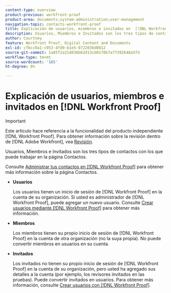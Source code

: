 ```yaml
---
content-type: overview
product-previous: workfront-proof
product-area: documents;system-administration;user-management
navigation-topic: contacts-workfront-proof
title: Explicación de usuarios, miembros e invitados en  [!DNL Workfront Proof]
description: Usuarios, Miembros e Invitados son los tres tipos de contactos con los que puede trabajar en la página Contactos.
author: Courtney
feature: Workfront Proof, Digital Content and Documents
exl-id: cfbcc0a1-c953-4fd9-b1e5-072203bd0812
source-git-commit: 1a85f2a214036b62d13cb01f0b7a77392648a5fd
workflow-type: tm+mt
source-wordcount: '165'
ht-degree: 0%

---
```


# Explicación de usuarios, miembros e invitados en [!DNL Workfront Proof]

>[!IMPORTANT]
>
>Este artículo hace referencia a la funcionalidad del producto independiente [!DNL Workfront Proof]. Para obtener información sobre la revisión dentro de [!DNL Adobe Workfront], vea [Revisión](../../../review-and-approve-work/proofing/proofing.md).

Usuarios, Miembros e Invitados son los tres tipos de contactos con los que puede trabajar en la página Contactos.

Consulte [Administrar tus contactos en [!DNL Workfront Proof]](../../../workfront-proof/wp-mnguserscontacts/contacts/manage-contacts.md) para obtener más información sobre la página Contactos.

* **Usuarios**

  Los usuarios tienen un inicio de sesión de [!DNL Workfront Proof] en la cuenta de su organización. Si usted es administrador de [!DNL Workfront Proof], puede agregar un nuevo usuario. Consulte [Crear usuarios mediante [!DNL Workfront Proof]](../../../workfront-proof/wp-mnguserscontacts/users/create-users.md) para obtener más información.

* **Miembros**

  Los miembros tienen su propio inicio de sesión de [!DNL Workfront Proof] en la cuenta de otra organización (no la suya propia). No puede convertir miembros en usuarios en su cuenta.

* **Invitados**

  Los invitados no tienen su propio inicio de sesión de [!DNL Workfront Proof] en la cuenta de su organización, pero usted ha agregado sus detalles a la cuenta (por ejemplo, los revisores invitados en las pruebas). Puede convertir invitados en usuarios. Para obtener más información, consulte [Crear usuarios con [!DNL Workfront Proof]](../../../workfront-proof/wp-mnguserscontacts/users/create-users.md).
